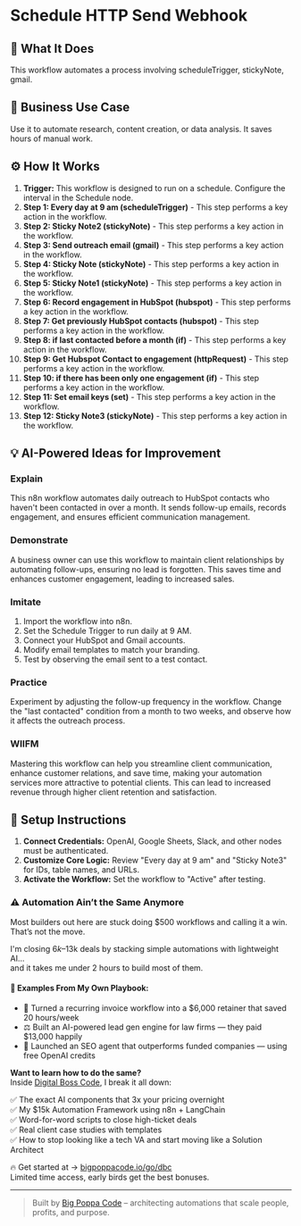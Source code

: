 # Schedule HTTP Send Webhook

## 🚀 What It Does
This workflow automates a process involving scheduleTrigger, stickyNote, gmail.

## 💼 Business Use Case
Use it to automate research, content creation, or data analysis. It saves hours of manual work.

## ⚙️ How It Works
1.  **Trigger:** This workflow is designed to run on a schedule. Configure the interval in the Schedule node.
2. **Step 1: Every day at 9 am (scheduleTrigger)** - This step performs a key action in the workflow.
3. **Step 2: Sticky Note2 (stickyNote)** - This step performs a key action in the workflow.
4. **Step 3: Send outreach email (gmail)** - This step performs a key action in the workflow.
5. **Step 4: Sticky Note (stickyNote)** - This step performs a key action in the workflow.
6. **Step 5: Sticky Note1 (stickyNote)** - This step performs a key action in the workflow.
7. **Step 6: Record engagement in HubSpot (hubspot)** - This step performs a key action in the workflow.
8. **Step 7: Get previously HubSpot contacts (hubspot)** - This step performs a key action in the workflow.
9. **Step 8: if last contacted before a month (if)** - This step performs a key action in the workflow.
10. **Step 9: Get Hubspot Contact to engagement (httpRequest)** - This step performs a key action in the workflow.
11. **Step 10: if there has been only one engagement (if)** - This step performs a key action in the workflow.
12. **Step 11: Set email keys (set)** - This step performs a key action in the workflow.
13. **Step 12: Sticky Note3 (stickyNote)** - This step performs a key action in the workflow.

## 💡 AI-Powered Ideas for Improvement
### Explain
This n8n workflow automates daily outreach to HubSpot contacts who haven't been contacted in over a month. It sends follow-up emails, records engagement, and ensures efficient communication management.

### Demonstrate
A business owner can use this workflow to maintain client relationships by automating follow-ups, ensuring no lead is forgotten. This saves time and enhances customer engagement, leading to increased sales.

### Imitate
1. Import the workflow into n8n.
2. Set the Schedule Trigger to run daily at 9 AM.
3. Connect your HubSpot and Gmail accounts.
4. Modify email templates to match your branding.
5. Test by observing the email sent to a test contact.

### Practice
Experiment by adjusting the follow-up frequency in the workflow. Change the "last contacted" condition from a month to two weeks, and observe how it affects the outreach process.

### WIIFM
Mastering this workflow can help you streamline client communication, enhance customer relations, and save time, making your automation services more attractive to potential clients. This can lead to increased revenue through higher client retention and satisfaction.

## 🔧 Setup Instructions
1. **Connect Credentials:** OpenAI, Google Sheets, Slack, and other nodes must be authenticated.
2. **Customize Core Logic:** Review "Every day at 9 am" and "Sticky Note3" for IDs, table names, and URLs.
3. **Activate the Workflow:** Set the workflow to "Active" after testing.

### ⚠️ Automation Ain’t the Same Anymore

Most builders out here are stuck doing $500 workflows and calling it a win.  
That’s not the move.  

I'm closing $6k–$13k deals by stacking simple automations with lightweight AI...  
and it takes me under 2 hours to build most of them.

#### 🧠 Examples From My Own Playbook:
- 🔁 Turned a recurring invoice workflow into a $6,000 retainer that saved 20 hours/week  
- ⚖️ Built an AI-powered lead gen engine for law firms — they paid $13,000 happily  
- 🚀 Launched an SEO agent that outperforms funded companies — using free OpenAI credits  

**Want to learn how to do the same?**  
Inside [Digital Boss Code](https://bigpoppacode.io/go/dbc), I break it all down:

✅ The exact AI components that 3x your pricing overnight  
✅ My $15k Automation Framework using n8n + LangChain  
✅ Word-for-word scripts to close high-ticket deals  
✅ Real client case studies with templates  
✅ How to stop looking like a tech VA and start moving like a Solution Architect  

🔥 Get started at → [bigpoppacode.io/go/dbc](https://bigpoppacode.io/go/dbc)  
Limited time access, early birds get the best bonuses.

---
> Built by [Big Poppa Code](https://bigpoppacode.io) – architecting automations that scale people, profits, and purpose.
